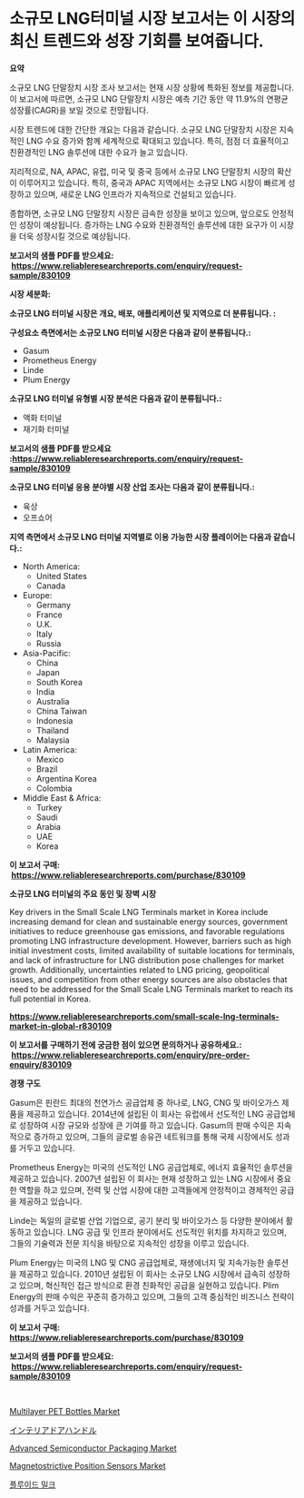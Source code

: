 <p><h1>소규모 LNG터미널 시장 보고서는 이 시장의 최신 트렌드와 성장 기회를 보여줍니다.</h1></p><p><strong>요약</strong></p>
<p><p>소규모 LNG 단말장치 시장 조사 보고서는 현재 시장 상황에 특화된 정보를 제공합니다. 이 보고서에 따르면, 소규모 LNG 단말장치 시장은 예측 기간 동안 약 11.9%의 연평균 성장률(CAGR)을 보일 것으로 전망됩니다.</p><p>시장 트렌드에 대한 간단한 개요는 다음과 같습니다. 소규모 LNG 단말장치 시장은 지속적인 LNG 수요 증가와 함께 세계적으로 확대되고 있습니다. 특히, 점점 더 효율적이고 친환경적인 LNG 솔루션에 대한 수요가 늘고 있습니다.</p><p>지리적으로, NA, APAC, 유럽, 미국 및 중국 등에서 소규모 LNG 단말장치 시장의 확산이 이루어지고 있습니다. 특히, 중국과 APAC 지역에서는 소규모 LNG 시장이 빠르게 성장하고 있으며, 새로운 LNG 인프라가 지속적으로 건설되고 있습니다.</p><p>종합하면, 소규모 LNG 단말장치 시장은 급속한 성장을 보이고 있으며, 앞으로도 안정적인 성장이 예상됩니다. 증가하는 LNG 수요와 친환경적인 솔루션에 대한 요구가 이 시장을 더욱 성장시킬 것으로 예상됩니다.</p></p>
<p><strong>보고서의 샘플 PDF를 받으세요: &nbsp;<a href="https://www.reliableresearchreports.com/enquiry/request-sample/830109">https://www.reliableresearchreports.com/enquiry/request-sample/830109</a></strong></p>
<p><strong>시장 세분화:</strong></p>
<p><strong> 소규모 LNG 터미널 시장은 개요, 배포, 애플리케이션 및 지역으로 더 분류됩니다. :</strong></p>
<p><strong>구성요소 측면에서는 소규모 LNG 터미널 시장은 다음과 같이 분류됩니다.:</strong></p>
<p><ul><li>Gasum</li><li>Prometheus Energy</li><li>Linde</li><li>Plum Energy</li></ul></p>
<p><strong> 소규모 LNG 터미널 유형별 시장 분석은 다음과 같이 분류됩니다.:</strong></p>
<p><ul><li>액화 터미널</li><li>재기화 터미널</li></ul></p>
<p><strong>보고서의 샘플 PDF를 받으세요 :<a href="https://www.reliableresearchreports.com/enquiry/request-sample/830109">https://www.reliableresearchreports.com/enquiry/request-sample/830109</a></strong></p>
<p><strong> 소규모 LNG 터미널 응용 분야별 시장 산업 조사는 다음과 같이 분류됩니다.:</strong></p>
<p><ul><li>육상</li><li>오프쇼어</li></ul></p>
<p><strong>지역 측면에서 소규모 LNG 터미널 지역별로 이용 가능한 시장 플레이어는 다음과 같습니다.:</strong></p>
<p><ul>
    <li>
        North America:
        <ul>
            <li>United States</li>
            <li>Canada</li>
        </ul>
    </li>
    <li>
        Europe:
        <ul>
            <li>Germany</li>
            <li>France</li>
            <li>U.K.</li>
            <li>Italy</li>
            <li>Russia</li>
        </ul>
    </li>
    <li>
        Asia-Pacific:
        <ul>
            <li>China</li>
            <li>Japan</li>
            <li>South Korea</li>
            <li>India</li>
            <li>Australia</li>
            <li>China Taiwan</li>
            <li>Indonesia</li>
            <li>Thailand</li>
            <li>Malaysia</li>
        </ul>
    </li>
    <li>
        Latin America:
        <ul>
            <li>Mexico</li>
            <li>Brazil</li>
            <li>Argentina Korea</li>
            <li>Colombia</li>
        </ul>
    </li>
    <li>
        Middle East & Africa:
        <ul>
            <li>Turkey</li>
            <li>Saudi</li>
            <li>Arabia</li>
            <li>UAE</li>
            <li>Korea</li>
        </ul>
    </li>
    </ul></p>
<p><strong>이 보고서 구매: &nbsp;<a href="https://www.reliableresearchreports.com/purchase/830109">https://www.reliableresearchreports.com/purchase/830109</a></strong></p>
<p><strong>소규모 LNG 터미널의 주요 동인 및 장벽 시장</strong></p>
<p><p>Key drivers in the Small Scale LNG Terminals market in Korea include increasing demand for clean and sustainable energy sources, government initiatives to reduce greenhouse gas emissions, and favorable regulations promoting LNG infrastructure development. However, barriers such as high initial investment costs, limited availability of suitable locations for terminals, and lack of infrastructure for LNG distribution pose challenges for market growth. Additionally, uncertainties related to LNG pricing, geopolitical issues, and competition from other energy sources are also obstacles that need to be addressed for the Small Scale LNG Terminals market to reach its full potential in Korea.</p></p>
<p><strong><a href="https://www.reliableresearchreports.com/small-scale-lng-terminals-market-in-global-r830109">https://www.reliableresearchreports.com/small-scale-lng-terminals-market-in-global-r830109</a></strong></p>
<p><strong>이 보고서를 구매하기 전에 궁금한 점이 있으면 문의하거나 공유하세요.: &nbsp;<a href="https://www.reliableresearchreports.com/enquiry/pre-order-enquiry/830109">https://www.reliableresearchreports.com/enquiry/pre-order-enquiry/830109</a></strong></p>
<p><strong>경쟁 구도</strong></p>
<p><p>Gasum은 핀란드 최대의 천연가스 공급업체 중 하나로, LNG, CNG 및 바이오가스 제품을 제공하고 있습니다. 2014년에 설립된 이 회사는 유럽에서 선도적인 LNG 공급업체로 성장하여 시장 규모와 성장에 큰 기여를 하고 있습니다. Gasum의 판매 수익은 지속적으로 증가하고 있으며, 그들의 글로벌 송유관 네트워크를 통해 국제 시장에서도 성과를 거두고 있습니다.</p><p>Prometheus Energy는 미국의 선도적인 LNG 공급업체로, 에너지 효율적인 솔루션을 제공하고 있습니다. 2007년 설립된 이 회사는 현재 성장하고 있는 LNG 시장에서 중요한 역할을 하고 있으며, 전력 및 산업 시장에 대한 고객들에게 안정적이고 경제적인 공급을 제공하고 있습니다.</p><p>Linde는 독일의 글로벌 산업 기업으로, 공기 분리 및 바이오가스 등 다양한 분야에서 활동하고 있습니다. LNG 공급 및 인프라 분야에서도 선도적인 위치를 차지하고 있으며, 그들의 기술력과 전문 지식을 바탕으로 지속적인 성장을 이루고 있습니다.</p><p>Plum Energy는 미국의 LNG 및 CNG 공급업체로, 재생에너지 및 지속가능한 솔루션을 제공하고 있습니다. 2010년 설립된 이 회사는 소규모 LNG 시장에서 급속히 성장하고 있으며, 혁신적인 접근 방식으로 환경 친화적인 공급을 실현하고 있습니다. Plim Energy의 판매 수익은 꾸준히 증가하고 있으며, 그들의 고객 중심적인 비즈니스 전략이 성과를 거두고 있습니다.</p></p>
<p><strong>이 보고서 구매: &nbsp; <a href="https://www.reliableresearchreports.com/purchase/830109">https://www.reliableresearchreports.com/purchase/830109</a></strong></p>
<p><strong>보고서의 샘플 PDF를 받으세요: &nbsp;<a href="https://www.reliableresearchreports.com/enquiry/request-sample/830109">https://www.reliableresearchreports.com/enquiry/request-sample/830109</a></strong><strong></strong></p>
<p>&nbsp;</p>
<p><p><a href="https://github.com/CliffMedina6/Market-Research-Report-List-4/blob/main/multilayer-pet-bottles-market.md">Multilayer PET Bottles Market</a></p><p><a href="https://medium.com/@reyeshowell66/%E3%82%A4%E3%83%B3%E3%83%86%E3%83%AA%E3%82%A2%E3%83%89%E3%82%A2%E3%83%8F%E3%83%B3%E3%83%89%E3%83%AB%E3%81%AE%E5%B8%82%E5%A0%B4%E3%81%AF-%E5%B8%82%E5%A0%B4%E3%82%B7%E3%82%A7%E3%82%A2-%E5%B8%82%E5%A0%B4%E3%83%88%E3%83%AC%E3%83%B3%E3%83%89-%E5%B8%82%E5%A0%B4%E6%88%90%E9%95%B7%E3%81%AB%E9%96%A2%E3%81%99%E3%82%8B%E6%83%85%E5%A0%B1%E3%82%92%E6%8F%90%E4%BE%9B%E3%81%97%E3%81%A6%E3%81%84%E3%81%BE%E3%81%99-adf31254d46c">インテリアドアハンドル</a></p><p><a href="https://www.linkedin.com/pulse/advanced-semiconductor-packaging-market-share-evolution-growth-sl5jc?trackingId=eYXfk3YRIWHr0pA0bm%2B0XA%3D%3D">Advanced Semiconductor Packaging Market</a></p><p><a href="https://www.linkedin.com/pulse/analyzing-magnetostrictive-position-sensors-market-global-dogec?trackingId=roNK5I2VNhLcuNL5gv3fEQ%3D%3D">Magnetostrictive Position Sensors Market</a></p><p><a href="https://github.com/oajzkywllm460/Market-Research-Report-List-1/blob/main/856401137443.md">플루이드 밀크</a></p></p>